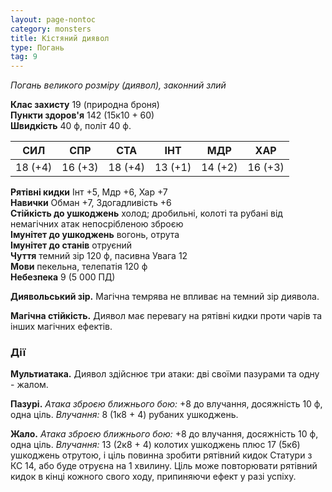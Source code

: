 ```yaml
---
layout: page-nontoc
category: monsters
title: Кістяний диявол
type: Погань
tag: 9
---
```


_Погань великого розміру (диявол), законний злий_  

**Клас захисту** 19 (природна броня)    
**Пункти здоров'я** 142 (15к10 + 60)    
**Швидкість** 40 ф, політ 40 ф.  

| СИЛ     | СПР     | СТА     | ІНТ     | МДР     | ХАР     |
| ------- | ------- | ------- | ------- | ------- | ------- |
| 18 (+4) | 16 (+3) | 18 (+4) | 13 (+1) | 14 (+2) | 16 (+3) |

**Рятівні кидки** Інт +5, Мдр +6, Хар +7    
**Навички** Обман +7, Здогадливість +6    
**Стійкість до ушкоджень** холод; дробильні, колоті та рубані від немагічних атак непосрібленою зброєю    
**Імунітет до ушкоджень** вогонь, отрута    
**Імунітет до станів** отруєний    
**Чуття** темний зір 120 ф, пасивна Увага 12    
**Мови** пекельна, телепатія 120 ф    
**Небезпека** 9 (5 000 ПД)  

**Диявольський зір.** Магічна темрява не впливає на темний зір диявола.    

**Магічна стійкість.** Диявол має перевагу на рятівні кидки проти чарів та інших магічних ефектів.  

### Дії
**Мультиатака.** Диявол здійснює три атаки: дві своїми пазурами та одну - жалом.    

**Пазурі.** _Атака зброєю ближнього бою:_ +8 до влучання, досяжність 10 ф, одна ціль. _Влучання:_ 8 (1к8 + 4) рубаних ушкоджень.    

**Жало.** _Атака зброєю ближнього бою:_ +8 до влучання, досяжність 10 ф, одна ціль. _Влучання:_ 13 (2к8 + 4) колотих ушкоджень плюс 17 (5к6) ушкоджень отрутою, і ціль повинна зробити рятівний кидок Статури з КС 14, або буде отруєна на 1 хвилину. Ціль може повторювати рятівний кидок в кінці кожного свого ходу, припиняючи ефект у разі успіху.
